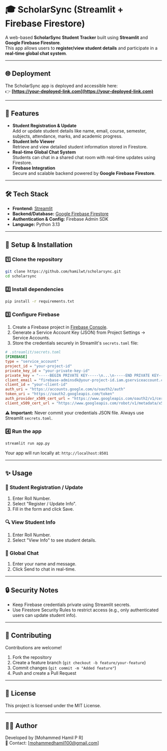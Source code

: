 # 🎓 ScholarSync (Streamlit + Firebase Firestore)

A web-based **ScholarSync Student Tracker** built using **Streamlit** and **Google Firebase Firestore**.  
This app allows users to **register/view student details** and participate in a **real-time global chat system**.

---

## 🌐 Deployment
The ScholarSync app is deployed and accessible here:  
👉 **[https://your-deployed-link.com](https://your-deployed-link.com)**

---

## 🚀 Features

- **Student Registration & Update**  
  Add or update student details like name, email, course, semester, subjects, attendance, marks, and academic progress.
- **Student Info Viewer**  
  Retrieve and view detailed student information stored in Firestore.
- **Real-time Global Chat System**  
  Students can chat in a shared chat room with real-time updates using Firestore.
- **Firebase Integration**  
  Secure and scalable backend powered by **Google Firebase Firestore**.

---

## 🛠 Tech Stack

- **Frontend:** [Streamlit](https://streamlit.io/)
- **Backend/Database:** [Google Firebase Firestore](https://firebase.google.com/products/firestore)
- **Authentication & Config:** Firebase Admin SDK
- **Language:** Python 3.13

---

## 🔧 Setup & Installation

### 1️⃣ Clone the repository

```bash
git clone https://github.com/hamilwt/scholarsync.git
cd scholarsync
```

### 2️⃣ Install dependencies

```bash
pip install -r requirements.txt
```

### 3️⃣ Configure Firebase

1. Create a Firebase project in [Firebase Console](https://console.firebase.google.com/).
2. Generate a Service Account Key (JSON) from Project Settings → Service Accounts.
3. Store the credentials securely in Streamlit's `secrets.toml` file:

```toml
# .streamlit/secrets.toml
[FIREBASE]
type = "service_account"
project_id = "your-project-id"
private_key_id = "your-private-key-id"
private_key = "-----BEGIN PRIVATE KEY-----\n...\n-----END PRIVATE KEY-----\n"
client_email = "firebase-adminsdk@your-project-id.iam.gserviceaccount.com"
client_id = "your-client-id"
auth_uri = "https://accounts.google.com/o/oauth2/auth"
token_uri = "https://oauth2.googleapis.com/token"
auth_provider_x509_cert_url = "https://www.googleapis.com/oauth2/v1/certs"
client_x509_cert_url = "https://www.googleapis.com/robot/v1/metadata/x509/firebase-adminsdk"
```

⚠️ **Important:** Never commit your credentials JSON file. Always use Streamlit `secrets.toml`.

### 4️⃣ Run the app

```bash
streamlit run app.py
```

Your app will run locally at: `http://localhost:8501`

---

## ✨ Usage

### 📝 Student Registration / Update
1. Enter Roll Number.
2. Select "Register / Update Info".
3. Fill in the form and click Save.

### 🔍 View Student Info
1. Enter Roll Number.
2. Select "View Info" to see student details.

### 💬 Global Chat
1. Enter your name and message.
2. Click Send to chat in real-time.

---

## 🔒 Security Notes

- Keep Firebase credentials private using Streamlit secrets.
- Use Firestore Security Rules to restrict access (e.g., only authenticated users can update student info).

---

## 🤝 Contributing

Contributions are welcome!

1. Fork the repository
2. Create a feature branch (`git checkout -b feature/your-feature`)
3. Commit changes (`git commit -m "Added feature"`)
4. Push and create a Pull Request

---

## 📜 License

This project is licensed under the MIT License.

---

## 👨‍💻 Author

Developed by [Mohammed Hamil P R]  
📧 Contact: [mohammedhamil100@gmail.com]
